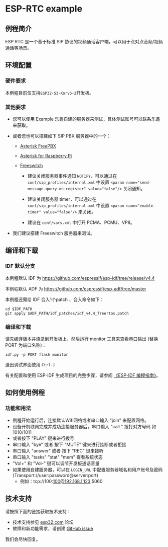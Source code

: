 # ESP-RTC example


## 例程简介

ESP RTC 是一个基于标准 SIP 协议的视频通话客户端，可以用于点对点音频/视频通话等场景。

## 环境配置

### 硬件要求

本例程目前仅支持`ESP32-S3-Korvo-2`开发板。

### 其他要求

- 您可以使用 Example 乐鑫自建的服务器来测试，具体测试账号可以联系乐鑫来获取。

- 或者您也可以搭建如下 SIP PBX 服务器中的一个：

  - [Asterisk FreePBX](https://www.freepbx.org/downloads/)

  - [Asterisk for Raspberry Pi](http://www.raspberry-asterisk.org/)

  - [Freeswitch](https://freeswitch.org/confluence/display/FREESWITCH/Installation)
      - 建议关闭服务器事件通知 `NOTIFY`，可以通过在 `conf/sip_profiles/internal.xml` 中设置 `<param name="send-message-query-on-register" value="false"/>` 关闭通知。

      - 建议关闭服务器 timer，可以通过在 `conf/sip_profiles/internal.xml` 中设置 `<param name="enable-timer" value="false"/>` 来关闭。

      - 建议在 `conf/vars.xml` 中打开 PCMA、PCMU、VP8。

- 我们建议搭建 Freeswitch 服务器来测试。

## 编译和下载

### IDF 默认分支

本例程默认 IDF 为 https://github.com/espressif/esp-idf/tree/release/v4.4

本例程默认 ADF 为 https://github.com/espressif/esp-adf/tree/master

本例程还需给 IDF 合入1个patch ，合入命令如下：

```
cd $IDF_PATH
git apply $ADF_PATH/idf_patches/idf_v4.4_freertos.patch
```

### 编译和下载

请先编译版本并烧录到开发板上，然后运行 monitor 工具来查看串口输出 (替换 PORT 为端口名称)：

```
idf.py -p PORT flash monitor
```

退出调试界面使用 ``Ctrl-]``

有关配置和使用 ESP-IDF 生成项目的完整步骤，请参阅 [《ESP-IDF 编程指南》](https://docs.espressif.com/projects/esp-idf/zh_CN/release-v4.4/get-started/index.html)。

## 如何使用例程

### 功能和用法

- 例程开始运行后，连接默认Wifi网络或者串口输入 "join" 来配置网络。
- 设备开机联网完成并成功连接服务器后，串口输入 "call <num>" 拨打对方号码 如 1010/1011
- 或者按下 "PLAY" 键来进行拨号
- 串口输入 "bye" 或者 按下 "MUTE" 键来进行挂断或者拒接
- 串口输入 "answer" 或者 按下 "REC" 键来接听
- 串口输入 "tasks" "stat" "mem" 查看系统状态
- "Vol+" 和 "Vol-" 键可以调节开发板通话音量
- 如果使用自建服务器，可以在 `LOGIN_URL` 中配置服务器域名和用户账号及密码 (Transport://user:password@server:port)
  - 例如：tcp://100:100@192.168.1.123:5060

## 技术支持
请按照下面的链接获取技术支持：

- 技术支持参见 [esp32.com](https://esp32.com/viewforum.php?f=20) 论坛
- 故障和新功能需求，请创建 [GitHub issue](https://github.com/espressif/esp-adf/issues)

我们会尽快回复。
